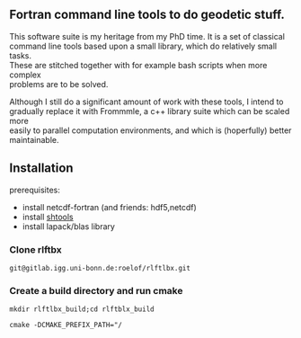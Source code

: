 ## Fortran command line tools to do  geodetic stuff.

This software suite is my heritage from my PhD time. It is a set of classical  
command line tools based upon a small library, which do relatively small tasks.  
These are stitched together with for example bash scripts when more complex  
problems are to be solved.  

Although I still do a significant amount of work with these tools, I intend to  
gradually replace it with Frommmle, a c++ library suite which can be scaled more  
easily to parallel computation environments, and which is (hoperfully) better  
maintainable.  


## Installation

prerequisites:

* install netcdf-fortran (and friends: hdf5,netcdf)
* install [shtools](https://github.com/SHTOOLS/SHTOOLS)
* install lapack/blas library

### Clone rlftbx
```
git@gitlab.igg.uni-bonn.de:roelof/rlftlbx.git

```

### Create a build directory and run cmake 
```
mkdir rlftlbx_build;cd rlftblx_build

cmake -DCMAKE_PREFIX_PATH="/

```

